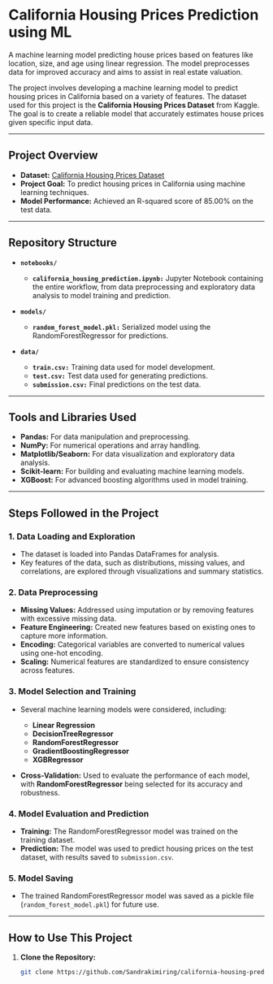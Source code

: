 # California Housing Prices Prediction using ML
A machine learning model predicting house prices based on features like location, size, and age using linear regression. The model preprocesses data for improved accuracy and aims to assist in real estate valuation.

The project involves developing a machine learning model to predict housing prices in California based on a variety of features. The dataset used for this project is the **California Housing Prices Dataset** from Kaggle. The goal is to create a reliable model that accurately estimates house prices given specific input data.

---

## Project Overview

- **Dataset:** [California Housing Prices Dataset](https://www.kaggle.com/camnugent/california-housing-prices)
- **Project Goal:** To predict housing prices in California using machine learning techniques.
- **Model Performance:** Achieved an R-squared score of 85.00% on the test data.

---

## Repository Structure

- **`notebooks/`**
  - **`california_housing_prediction.ipynb:`** Jupyter Notebook containing the entire workflow, from data preprocessing and exploratory data analysis to model training and prediction.
  
- **`models/`**
  - **`random_forest_model.pkl:`** Serialized model using the RandomForestRegressor for predictions.

- **`data/`**
  - **`train.csv:`** Training data used for model development.
  - **`test.csv:`** Test data used for generating predictions.
  - **`submission.csv:`** Final predictions on the test data.

---

## Tools and Libraries Used

- **Pandas:** For data manipulation and preprocessing.
- **NumPy:** For numerical operations and array handling.
- **Matplotlib/Seaborn:** For data visualization and exploratory data analysis.
- **Scikit-learn:** For building and evaluating machine learning models.
- **XGBoost:** For advanced boosting algorithms used in model training.

---

## Steps Followed in the Project

### 1. Data Loading and Exploration
- The dataset is loaded into Pandas DataFrames for analysis.
- Key features of the data, such as distributions, missing values, and correlations, are explored through visualizations and summary statistics.

### 2. Data Preprocessing
- **Missing Values:** Addressed using imputation or by removing features with excessive missing data.
- **Feature Engineering:** Created new features based on existing ones to capture more information.
- **Encoding:** Categorical variables are converted to numerical values using one-hot encoding.
- **Scaling:** Numerical features are standardized to ensure consistency across features.

### 3. Model Selection and Training
- Several machine learning models were considered, including:
  - **Linear Regression**
  - **DecisionTreeRegressor**
  - **RandomForestRegressor**
  - **GradientBoostingRegressor**
  - **XGBRegressor**
  
- **Cross-Validation:** Used to evaluate the performance of each model, with **RandomForestRegressor** being selected for its accuracy and robustness.

### 4. Model Evaluation and Prediction
- **Training:** The RandomForestRegressor model was trained on the training dataset.
- **Prediction:** The model was used to predict housing prices on the test dataset, with results saved to `submission.csv`.

### 5. Model Saving
- The trained RandomForestRegressor model was saved as a pickle file (`random_forest_model.pkl`) for future use.

---

## How to Use This Project

1. **Clone the Repository:**
   ```bash
   git clone https://github.com/Sandrakimiring/california-housing-prediction.git
